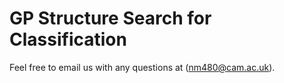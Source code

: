 GP Structure Search for Classification
=========================================


Feel free to email us with any questions at (nm480@cam.ac.uk).

